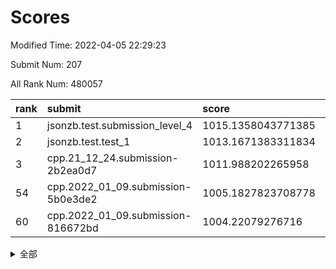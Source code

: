 # Scores

Modified Time: 2022-04-05 22:29:23

Submit Num: 207

All Rank Num: 480057

| rank |               submit               |       score        |       sigma        | pk_num |
| :--- | :--------------------------------- | :----------------- | :----------------- | :----- |
| 1    | jsonzb.test.submission_level_4     | 1015.1358043771385 | 0.82734724724682   | 9270   |
| 2    | jsonzb.test.test_1                 | 1013.1671383311834 | 0.789799357898227  | 9276   |
| 3    | cpp.21_12_24.submission-2b2ea0d7   | 1011.988202265958  | 0.7896697196841647 | 9276   |
| 54   | cpp.2022_01_09.submission-5b0e3de2 | 1005.1827823708778 | 0.7043856816279639 | 9269   |
| 60   | cpp.2022_01_09.submission-816672bd | 1004.22079276716   | 0.7153774638498765 | 9276   |


<details>
<summary>全部</summary>

| rank |                 submit                 |       score        |       sigma        | pk_num |
| :--- | :------------------------------------- | :----------------- | :----------------- | :----- |
| 1    | jsonzb.test.submission_level_4         | 1015.1358043771385 | 0.82734724724682   | 9270   |
| 2    | jsonzb.test.test_1                     | 1013.1671383311834 | 0.789799357898227  | 9276   |
| 3    | cpp.21_12_24.submission-2b2ea0d7       | 1011.988202265958  | 0.7896697196841647 | 9276   |
| 4    | gobigger.level_3.submission_level_3_2  | 1011.7999956653699 | 0.7747035866983647 | 9272   |
| 5    | gobigger.level_3.submission_level_3_4  | 1011.7572664988613 | 0.7881057374445153 | 9279   |
| 6    | gobigger.level_3.submission_level_3_22 | 1011.5881101219079 | 0.7884939370715905 | 9278   |
| 7    | gobigger.level_3.submission_level_3_36 | 1011.4580332581573 | 0.781611687004435  | 9278   |
| 8    | gobigger.level_3.submission_level_3_12 | 1011.3275781229179 | 0.774486234323513  | 9280   |
| 9    | gobigger.level_3.submission_level_3_19 | 1011.2324866377891 | 0.7676404821273568 | 9283   |
| 10   | gobigger.level_3.submission_level_3_47 | 1011.0473159660419 | 0.7727304762692945 | 9279   |
| 11   | gobigger.level_3.submission_level_3_20 | 1011.0033255122423 | 0.7960140987589778 | 9276   |
| 12   | gobigger.level_3.submission_level_3_41 | 1010.9374518099961 | 0.7819068112043289 | 9275   |
| 13   | gobigger.level_3.submission_level_3_21 | 1010.8227424983097 | 0.7628787376869766 | 9279   |
| 14   | gobigger.level_3.submission_level_3_27 | 1010.8103422806419 | 0.7636458309972626 | 9276   |
| 15   | gobigger.level_3.submission_level_3_35 | 1010.6966903599468 | 0.7635475752918117 | 9276   |
| 16   | gobigger.level_3.submission_level_3_13 | 1010.6691234366916 | 0.7756121513556846 | 9282   |
| 17   | gobigger.level_3.submission_level_3_8  | 1010.6460342565683 | 0.7619409066312823 | 9274   |
| 18   | gobigger.level_3.submission_level_3_18 | 1010.6338490395194 | 0.780956268224817  | 9274   |
| 19   | gobigger.level_3.submission_level_3_5  | 1010.5278809228403 | 0.7603605566213915 | 9273   |
| 20   | gobigger.level_3.submission_level_3_40 | 1010.5135427895068 | 0.7671066519862705 | 9278   |
| 21   | gobigger.level_3.submission_level_3_3  | 1010.4752996622767 | 0.7510296499973401 | 9277   |
| 22   | gobigger.level_3.submission_level_3_14 | 1010.3285632924496 | 0.7404811611340554 | 9277   |
| 23   | gobigger.level_3.submission_level_3_45 | 1010.3013610215435 | 0.7628874404042131 | 9275   |
| 24   | gobigger.level_3.submission_level_3_37 | 1010.2531263729078 | 0.7672478223335432 | 9277   |
| 25   | gobigger.level_3.submission_level_3_39 | 1010.0971707422638 | 0.7514823420178666 | 9278   |
| 26   | gobigger.level_3.submission_level_3_38 | 1010.069132350986  | 0.7550619419045431 | 9274   |
| 27   | gobigger.level_3.submission_level_3_17 | 1010.0664469302976 | 0.7673979103176873 | 9284   |
| 28   | gobigger.level_3.submission_level_3_46 | 1010.0658148623638 | 0.7575294835171764 | 9282   |
| 29   | gobigger.level_3.submission_level_3_10 | 1010.0339198037742 | 0.7555768921498033 | 9271   |
| 30   | gobigger.level_3.submission_level_3_49 | 1009.9533125706397 | 0.767814483776517  | 9272   |
| 31   | gobigger.level_3.submission_level_3_25 | 1009.9148212571945 | 0.7656179171600379 | 9283   |
| 32   | gobigger.level_3.submission_level_3_7  | 1009.907066192257  | 0.7549163347871836 | 9278   |
| 33   | gobigger.level_3.submission_level_3_1  | 1009.8839136303462 | 0.764915384433061  | 9279   |
| 34   | gobigger.level_3.submission_level_3_43 | 1009.8508321727063 | 0.7655268314931762 | 9278   |
| 35   | gobigger.level_3.submission_level_3_30 | 1009.7920187514128 | 0.7456106660594554 | 9276   |
| 36   | gobigger.level_3.submission_level_3_29 | 1009.6647290570054 | 0.7650048341044153 | 9278   |
| 37   | gobigger.level_3.submission_level_3_28 | 1009.6176557160297 | 0.7707077928353855 | 9276   |
| 38   | gobigger.level_3.submission_level_3_48 | 1009.5500075268336 | 0.7654567495486896 | 9278   |
| 39   | gobigger.level_3.submission_level_3_44 | 1009.3114179708539 | 0.7381623075208561 | 9275   |
| 40   | gobigger.level_3.submission_level_3_24 | 1009.2954689495551 | 0.734485530423275  | 9277   |
| 41   | gobigger.level_3.submission_level_3_11 | 1009.2750759585147 | 0.7621496471046175 | 9280   |
| 42   | gobigger.level_3.submission_level_3_42 | 1008.9492764191914 | 0.7687470656811943 | 9275   |
| 43   | gobigger.level_3.submission_level_3_16 | 1008.8780380875521 | 0.7494992010030702 | 9277   |
| 44   | gobigger.level_3.submission_level_3_6  | 1008.873283554825  | 0.7543269589058299 | 9275   |
| 45   | gobigger.level_3.submission_level_3_26 | 1008.8020434485206 | 0.747275982393693  | 9275   |
| 46   | gobigger.level_3.submission_level_3_33 | 1008.6527134137248 | 0.7378073497519501 | 9269   |
| 47   | gobigger.level_3.submission_level_3_31 | 1008.5982222725283 | 0.7357955055344619 | 9273   |
| 48   | gobigger.level_3.submission_level_3_9  | 1008.4191787440535 | 0.7447289088623961 | 9277   |
| 49   | gobigger.level_3.submission_level_3_34 | 1008.406882282903  | 0.7399071797061447 | 9275   |
| 50   | gobigger.level_3.submission_level_3_15 | 1008.3321902989323 | 0.7285096880037287 | 9273   |
| 51   | gobigger.level_3.submission_level_3_32 | 1008.3118450985031 | 0.7411892980525695 | 9276   |
| 52   | gobigger.level_3.submission_level_3_23 | 1008.2887707331798 | 0.7395730465351746 | 9273   |
| 53   | gobigger.level_3.submission_level_3_0  | 1008.1194491817896 | 0.7480365227489852 | 9277   |
| 54   | cpp.2022_01_09.submission-5b0e3de2     | 1005.1827823708778 | 0.7043856816279639 | 9269   |
| 55   | gobigger.level_1.submission_level_1_2  | 1004.9810398171841 | 0.7265427161995662 | 9272   |
| 56   | gobigger.level_1.submission_level_1_42 | 1004.6432906107082 | 0.7232851234983232 | 9278   |
| 57   | gobigger.level_1.submission_level_1_34 | 1004.47374204011   | 0.718508400774885  | 9271   |
| 58   | gobigger.level_1.submission_level_1_26 | 1004.4367545172252 | 0.7082135454761738 | 9276   |
| 59   | gobigger.level_1.submission_level_1_36 | 1004.3739047785447 | 0.7137431396405974 | 9274   |
| 60   | cpp.2022_01_09.submission-816672bd     | 1004.22079276716   | 0.7153774638498765 | 9276   |
| 61   | gobigger.level_1.submission_level_1_32 | 1004.1585611746391 | 0.7210143011955901 | 9273   |
| 62   | gobigger.level_1.submission_level_1_37 | 1004.0558546682478 | 0.7111289662841157 | 9279   |
| 63   | gobigger.level_1.submission_level_1_35 | 1004.0338913663771 | 0.7150647439725922 | 9278   |
| 64   | gobigger.level_1.submission_level_1_7  | 1004.0242048151777 | 0.7173990121559148 | 9273   |
| 65   | gobigger.level_1.submission_level_1_48 | 1004.0161844499945 | 0.716972415615279  | 9275   |
| 66   | gobigger.level_1.submission_level_1_28 | 1003.8895290416345 | 0.7191872481010978 | 9275   |
| 67   | gobigger.level_1.submission_level_1_43 | 1003.7667651163764 | 0.7076718583483227 | 9276   |
| 68   | gobigger.level_1.submission_level_1_0  | 1003.6899194779689 | 0.7193659548521558 | 9277   |
| 69   | gobigger.level_1.submission_level_1_5  | 1003.6709601159985 | 0.7250806903701972 | 9273   |
| 70   | gobigger.level_1.submission_level_1_15 | 1003.6055341149377 | 0.7081429247116997 | 9273   |
| 71   | gobigger.level_1.submission_level_1_38 | 1003.5812687244775 | 0.7072766139187349 | 9276   |
| 72   | gobigger.level_1.submission_level_1_17 | 1003.5645633140775 | 0.7124063775419407 | 9281   |
| 73   | gobigger.level_1.submission_level_1_39 | 1003.4909053550768 | 0.7173605296850605 | 9280   |
| 74   | gobigger.level_1.submission_level_1_23 | 1003.4555874927116 | 0.7105590269173546 | 9276   |
| 75   | gobigger.level_1.submission_level_1_47 | 1003.3771880162191 | 0.717280537804339  | 9272   |
| 76   | gobigger.level_1.submission_level_1_45 | 1003.3384379739528 | 0.7101083374550736 | 9278   |
| 77   | gobigger.level_1.submission_level_1_20 | 1003.3326831554542 | 0.7183357718230471 | 9276   |
| 78   | gobigger.level_1.submission_level_1_19 | 1003.3161908134873 | 0.7204737344999346 | 9276   |
| 79   | gobigger.level_1.submission_level_1_24 | 1003.2888948870072 | 0.7187076025142214 | 9277   |
| 80   | gobigger.level_1.submission_level_1_21 | 1003.2767323508872 | 0.7181491155472468 | 9280   |
| 81   | gobigger.level_1.submission_level_1_14 | 1003.2731182383749 | 0.713054629341001  | 9276   |
| 82   | gobigger.level_1.submission_level_1_12 | 1003.2691782499458 | 0.6984188135373656 | 9274   |
| 83   | gobigger.level_1.submission_level_1_33 | 1003.265210955279  | 0.71285240645626   | 9276   |
| 84   | gobigger.level_1.submission_level_1_10 | 1003.2157543723245 | 0.6978229125196983 | 9276   |
| 85   | gobigger.level_1.submission_level_1_3  | 1003.2059812654106 | 0.7206510350158081 | 9276   |
| 86   | gobigger.level_1.submission_level_1_31 | 1003.0840867388899 | 0.7248179098495378 | 9276   |
| 87   | gobigger.level_1.submission_level_1_29 | 1003.0322238286877 | 0.7234312753662172 | 9274   |
| 88   | gobigger.level_1.submission_level_1_16 | 1002.9735201505903 | 0.7190146858966833 | 9278   |
| 89   | gobigger.level_1.submission_level_1_41 | 1002.8401627913383 | 0.7096892820941771 | 9281   |
| 90   | gobigger.level_1.submission_level_1_30 | 1002.8282297175276 | 0.713228189087402  | 9271   |
| 91   | gobigger.level_1.submission_level_1_6  | 1002.7968057542423 | 0.7068269711234971 | 9278   |
| 92   | gobigger.level_1.submission_level_1_27 | 1002.736551870597  | 0.7067203066490697 | 9279   |
| 93   | gobigger.level_1.submission_level_1_13 | 1002.659193967345  | 0.7110391997546917 | 9279   |
| 94   | gobigger.level_1.submission_level_1_9  | 1002.5787628505063 | 0.7183900999324184 | 9280   |
| 95   | gobigger.level_1.submission_level_1_49 | 1002.5551566368734 | 0.7235433956087507 | 9276   |
| 96   | gobigger.level_1.submission_level_1_25 | 1002.5258063114758 | 0.7087136863352613 | 9270   |
| 97   | gobigger.level_1.submission_level_1_1  | 1002.4271630178378 | 0.7161079745897091 | 9271   |
| 98   | gobigger.level_1.submission_level_1_40 | 1002.3852398459815 | 0.7145243472215334 | 9281   |
| 99   | gobigger.level_1.submission_level_1_46 | 1002.3746122158135 | 0.7119272646152023 | 9274   |
| 100  | gobigger.level_1.submission_level_1_18 | 1002.2641263035852 | 0.7180926355926159 | 9282   |
| 101  | gobigger.level_1.submission_level_1_4  | 1002.0815514294618 | 0.7134001270792967 | 9274   |
| 102  | gobigger.level_1.submission_level_1_44 | 1001.9647224716975 | 0.7191251894590084 | 9276   |
| 103  | gobigger.level_1.submission_level_1_22 | 1001.868758454351  | 0.7203519196899958 | 9276   |
| 104  | gobigger.level_1.submission_level_1_8  | 1001.4887073109761 | 0.706813746756284  | 9280   |
| 105  | gobigger.level_1.submission_level_1_11 | 1001.4315196917697 | 0.7146206606451502 | 9276   |
| 106  | gobigger.random.submission_random_10   | 997.2118602171257  | 0.7097309743616798 | 9273   |
| 107  | gobigger.random.submission_random_13   | 997.0126732306843  | 0.7161283616746921 | 9273   |
| 108  | gobigger.random.submission_random_35   | 996.9004740017596  | 0.7072317395599609 | 9278   |
| 109  | gobigger.random.submission_random_30   | 996.8485100454427  | 0.7034890498914422 | 9277   |
| 110  | gobigger.random.submission_random_23   | 996.7793933449592  | 0.6942144713808104 | 9273   |
| 111  | gobigger.random.submission_random_17   | 996.6480235087329  | 0.7029057941074209 | 9280   |
| 112  | gobigger.random.submission_random_3    | 996.598351703192   | 0.6939911432653867 | 9271   |
| 113  | gobigger.random.submission_random_6    | 996.5845716587595  | 0.7179856664639807 | 9276   |
| 114  | gobigger.random.submission_random_40   | 996.5206386812873  | 0.7135888231255925 | 9275   |
| 115  | gobigger.random.submission_random_34   | 996.3786512754269  | 0.7120128497771129 | 9278   |
| 116  | gobigger.random.submission_random_5    | 996.323457141203   | 0.7127610633639786 | 9277   |
| 117  | gobigger.random.submission_random_25   | 996.3165673301762  | 0.7100749988564966 | 9275   |
| 118  | gobigger.random.submission_random_31   | 996.3139686062725  | 0.7079813373058923 | 9274   |
| 119  | gobigger.random.submission_random_37   | 996.2946174907797  | 0.7125487949070338 | 9274   |
| 120  | gobigger.random.submission_random_20   | 996.290663462432   | 0.7156205618474132 | 9276   |
| 121  | gobigger.random.submission_random_41   | 996.2820709892526  | 0.7204419477231627 | 9280   |
| 122  | gobigger.random.submission_random_9    | 996.2818686858168  | 0.7094461707471734 | 9276   |
| 123  | gobigger.random.submission_random_39   | 996.2763749183144  | 0.7120893283298017 | 9274   |
| 124  | gobigger.random.submission_random_36   | 996.2421432635432  | 0.7170166882815738 | 9276   |
| 125  | gobigger.random.submission_random_38   | 996.231625372194   | 0.710567187069189  | 9273   |
| 126  | gobigger.random.submission_random_14   | 996.2220333968411  | 0.7060983765022978 | 9276   |
| 127  | gobigger.random.submission_random_4    | 996.2007547876597  | 0.7061970743055132 | 9280   |
| 128  | gobigger.random.submission_random_33   | 996.1801415230562  | 0.7134905455361523 | 9275   |
| 129  | gobigger.random.submission_random_28   | 996.1629563688325  | 0.7046984798455675 | 9283   |
| 130  | gobigger.random.submission_random_24   | 996.1626801979212  | 0.726745061557393  | 9278   |
| 131  | gobigger.random.submission_random_2    | 996.1465321498383  | 0.7113330608964984 | 9279   |
| 132  | gobigger.random.submission_random_32   | 996.1124632432425  | 0.7001285227722699 | 9276   |
| 133  | gobigger.random.submission_random_11   | 996.1058144223641  | 0.7042388608059675 | 9275   |
| 134  | gobigger.random.submission_random_16   | 996.0952221263954  | 0.7142371181373969 | 9279   |
| 135  | gobigger.random.submission_random_48   | 996.0858795098297  | 0.7264108940773217 | 9277   |
| 136  | gobigger.random.submission_random_8    | 996.0700924222413  | 0.7166150943325165 | 9281   |
| 137  | gobigger.random.submission_random_12   | 996.0648725383786  | 0.6987503666801873 | 9275   |
| 138  | gobigger.random.submission_random_43   | 996.0599123124053  | 0.7180348638118346 | 9274   |
| 139  | gobigger.random.submission_random_27   | 996.0218100365317  | 0.7127382961207667 | 9278   |
| 140  | gobigger.random.submission_random_21   | 995.9804535356601  | 0.7128032028349471 | 9279   |
| 141  | gobigger.random.submission_random_44   | 995.8500814194339  | 0.7042867160252237 | 9275   |
| 142  | gobigger.random.submission_random_1    | 995.8414873326254  | 0.7123493828886248 | 9276   |
| 143  | gobigger.random.submission_random_49   | 995.7421099258294  | 0.7132241492664471 | 9274   |
| 144  | gobigger.random.submission_random_22   | 995.7203939285318  | 0.701779168685294  | 9277   |
| 145  | gobigger.random.submission_random_45   | 995.5352838686696  | 0.7116260386790335 | 9279   |
| 146  | gobigger.random.submission_random_42   | 995.4862382852918  | 0.7115245750108841 | 9283   |
| 147  | gobigger.random.submission_random_18   | 995.3584259128548  | 0.6920685947696712 | 9285   |
| 148  | gobigger.random.submission_random_26   | 995.3526740461162  | 0.6926382374546688 | 9270   |
| 149  | gobigger.random.submission_random_19   | 995.1523971991102  | 0.6978636065581305 | 9276   |
| 150  | gobigger.random.submission_random_0    | 994.9681499997245  | 0.6997068574584638 | 9279   |
| 151  | gobigger.random.submission_random_46   | 994.8862857130764  | 0.7302570227742452 | 9278   |
| 152  | gobigger.level_2.submission_level_2_6  | 994.8424674720172  | 0.7347818233641088 | 9277   |
| 153  | gobigger.random.submission_random_7    | 994.7145215920838  | 0.7259114892544786 | 9282   |
| 154  | gobigger.random.submission_random_47   | 994.5526612913923  | 0.7097065417152209 | 9278   |
| 155  | gobigger.random.submission_random_29   | 994.4364496482685  | 0.7191371350285983 | 9276   |
| 156  | gobigger.level_2.submission_level_2_18 | 994.2272425593841  | 0.717815758424246  | 9278   |
| 157  | gobigger.random.submission_random_15   | 994.1480584713679  | 0.7273640020776357 | 9277   |
| 158  | gobigger.level_2.submission_level_2_39 | 994.0540195239932  | 0.7189412933726302 | 9277   |
| 159  | gobigger.level_2.submission_level_2_16 | 993.6963002272489  | 0.7331995518914365 | 9279   |
| 160  | gobigger.level_2.submission_level_2_32 | 993.5318895723383  | 0.7483218800087074 | 9276   |
| 161  | gobigger.level_2.submission_level_2_23 | 993.3708019128945  | 0.7326203419276577 | 9275   |
| 162  | gobigger.level_2.submission_level_2_12 | 993.3446633094112  | 0.7188198134203768 | 9273   |
| 163  | gobigger.level_2.submission_level_2_38 | 993.308805337964   | 0.7409996827842528 | 9276   |
| 164  | gobigger.level_2.submission_level_2_11 | 993.2502524553412  | 0.7212266112455642 | 9279   |
| 165  | gobigger.level_2.submission_level_2_40 | 993.2033499773017  | 0.7396983804339439 | 9279   |
| 166  | gobigger.level_2.submission_level_2_46 | 993.0619559823688  | 0.7297312758996765 | 9277   |
| 167  | gobigger.level_2.submission_level_2_7  | 992.9714562004004  | 0.7357466965717265 | 9281   |
| 168  | gobigger.level_2.submission_level_2_42 | 992.9549840960808  | 0.7339821716452655 | 9273   |
| 169  | gobigger.level_2.submission_level_2_5  | 992.9446383777191  | 0.7534726552736297 | 9277   |
| 170  | gobigger.level_2.submission_level_2_37 | 992.8647800931914  | 0.7397671981655128 | 9274   |
| 171  | gobigger.level_2.submission_level_2_19 | 992.7963607235152  | 0.7517600750305151 | 9281   |
| 172  | gobigger.level_2.submission_level_2_10 | 992.7075319737163  | 0.733632734306614  | 9276   |
| 173  | gobigger.level_2.submission_level_2_35 | 992.5457824042651  | 0.7380314951149832 | 9272   |
| 174  | gobigger.level_2.submission_level_2_49 | 992.4976579087427  | 0.7327423620549409 | 9274   |
| 175  | gobigger.level_2.submission_level_2_43 | 992.4167781036818  | 0.7399672885120214 | 9274   |
| 176  | gobigger.level_2.submission_level_2_13 | 992.4120734845304  | 0.7556066283387737 | 9278   |
| 177  | gobigger.level_2.submission_level_2_28 | 992.3888487265109  | 0.7275364878121465 | 9279   |
| 178  | gobigger.level_2.submission_level_2_33 | 992.3599116475611  | 0.7393201877881783 | 9279   |
| 179  | gobigger.level_2.submission_level_2_34 | 992.3110236347397  | 0.7471090834444142 | 9278   |
| 180  | gobigger.level_2.submission_level_2_27 | 992.2758873610244  | 0.7378974787871772 | 9272   |
| 181  | gobigger.level_2.submission_level_2_47 | 992.211691193758   | 0.7436424238352752 | 9281   |
| 182  | gobigger.level_2.submission_level_2_17 | 992.2104678417735  | 0.7362458976851123 | 9275   |
| 183  | gobigger.level_2.submission_level_2_24 | 992.2042969397113  | 0.7281822908503125 | 9271   |
| 184  | gobigger.level_2.submission_level_2_29 | 992.1042321144172  | 0.7290792359975066 | 9277   |
| 185  | gobigger.level_2.submission_level_2_4  | 992.0985472666742  | 0.7513257011900556 | 9275   |
| 186  | gobigger.level_2.submission_level_2_15 | 992.0880647514387  | 0.7488205532799429 | 9279   |
| 187  | gobigger.level_2.submission_level_2_1  | 992.0207772860875  | 0.7519264336510446 | 9275   |
| 188  | gobigger.level_2.submission_level_2_22 | 991.9918637712892  | 0.7384770947330744 | 9274   |
| 189  | gobigger.level_2.submission_level_2_2  | 991.8496202639078  | 0.7399356089018947 | 9284   |
| 190  | gobigger.level_2.submission_level_2_3  | 991.8170082950896  | 0.748785393369051  | 9275   |
| 191  | gobigger.level_2.submission_level_2_48 | 991.8074428475022  | 0.7529584091008312 | 9280   |
| 192  | gobigger.level_2.submission_level_2_14 | 991.7925425281493  | 0.747323200507031  | 9277   |
| 193  | gobigger.level_2.submission_level_2_30 | 991.7833111256326  | 0.7407714860748701 | 9275   |
| 194  | gobigger.level_2.submission_level_2_0  | 991.6526252338991  | 0.7575884846262689 | 9277   |
| 195  | gobigger.level_2.submission_level_2_44 | 991.6141163804141  | 0.7423761276357609 | 9275   |
| 196  | gobigger.level_2.submission_level_2_25 | 991.5605031848247  | 0.7521186124539652 | 9272   |
| 197  | gobigger.level_2.submission_level_2_41 | 991.2594228734932  | 0.7661667280262381 | 9278   |
| 198  | gobigger.level_2.submission_level_2_36 | 991.1477602916018  | 0.7708763091329415 | 9277   |
| 199  | gobigger.level_2.submission_level_2_45 | 990.9849204948299  | 0.7843639968588432 | 9280   |
| 200  | gobigger.level_2.submission_level_2_26 | 990.7714220456902  | 0.7541913600632819 | 9284   |
| 201  | gobigger.level_2.submission_level_2_31 | 990.658884959099   | 0.766696049178521  | 9278   |
| 202  | gobigger.level_2.submission_level_2_8  | 990.6299123723343  | 0.7569517184362194 | 9281   |
| 203  | gobigger.level_2.submission_level_2_20 | 990.5676799366117  | 0.7537308490008185 | 9274   |
| 204  | gobigger.level_2.submission_level_2_9  | 990.5507175218012  | 0.7454666054444327 | 9279   |
| 205  | gobigger.level_2.submission_level_2_21 | 990.2564681167916  | 0.7596321963094094 | 9276   |
| 206  | gobigger.none.submission_none_0        | 977.1291616756472  | 1.4167295065397374 | 9274   |
| 207  | gobigger.none.submission_none_1        | 976.2961982823795  | 1.447776123899956  | 9271   |

</details>